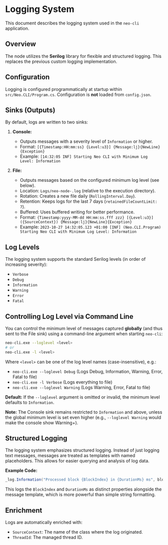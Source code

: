 # Logging System

This document describes the logging system used in the `neo-cli` application.

## Overview

The node utilizes the **Serilog** library for flexible and structured logging. This replaces the previous custom logging implementation.

## Configuration

Logging is configured programmatically at startup within `src/Neo.CLI/Program.cs`. Configuration is **not** loaded from `config.json`.

## Sinks (Outputs)

By default, logs are written to two sinks:

1.  **Console:**
    *   Outputs messages with a severity level of `Information` or higher.
    *   Format: `[{Timestamp:HH:mm:ss} {Level:u3}] {Message:lj}{NewLine}{Exception}`
    *   Example: `[14:32:05 INF] Starting Neo CLI with Minimum Log Level: Information`

2.  **File:**
    *   Outputs messages based on the configured minimum log level (see below).
    *   Location: `Logs/neo-node-.log` (relative to the execution directory).
    *   Rotation: Creates a new file daily (`RollingInterval.Day`).
    *   Retention: Keeps logs for the last 7 days (`retainedFileCountLimit: 7`).
    *   Buffered: Uses buffered writing for better performance.
    *   Format: `{Timestamp:yyyy-MM-dd HH:mm:ss.fff zzz} [{Level:u3}] ({SourceContext}) {Message:lj}{NewLine}{Exception}`
    *   Example: `2023-10-27 14:32:05.123 +01:00 [INF] (Neo.CLI.Program) Starting Neo CLI with Minimum Log Level: Information`

## Log Levels

The logging system supports the standard Serilog levels (in order of increasing severity):

*   `Verbose`
*   `Debug`
*   `Information`
*   `Warning`
*   `Error`
*   `Fatal`

## Controlling Log Level via Command Line

You can control the minimum level of messages captured **globally** (and thus sent to the File sink) using a command-line argument when starting `neo-cli`:

```bash
neo-cli.exe --loglevel <level>
# or
neo-cli.exe -l <level>
```

Where `<level>` can be one of the log level names (case-insensitive), e.g.:

*   `neo-cli.exe --loglevel Debug` (Logs Debug, Information, Warning, Error, Fatal to file)
*   `neo-cli.exe -l Verbose` (Logs everything to file)
*   `neo-cli.exe --loglevel Warning` (Logs Warning, Error, Fatal to file)

**Default:** If the `--loglevel` argument is omitted or invalid, the minimum level defaults to `Information`.

**Note:** The Console sink remains restricted to `Information` and above, unless the global minimum level is set even higher (e.g., `--loglevel Warning` would make the console show Warning+).

## Structured Logging

The logging system emphasizes structured logging. Instead of just logging text messages, messages are treated as templates with named placeholders. This allows for easier querying and analysis of log data.

**Example Code:**

```csharp
_log.Information("Processed block {BlockIndex} in {DurationMs} ms", block.Index, stopwatch.ElapsedMilliseconds);
```

This logs the `BlockIndex` and `DurationMs` as distinct properties alongside the message template, which is more powerful than simple string formatting.

## Enrichment

Logs are automatically enriched with:

*   `SourceContext`: The name of the class where the log originated.
*   `ThreadId`: The managed thread ID.

